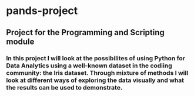 # pands-project
## Project for the Programming and Scripting module
### In this project I will look at the possibilites of using Python for Data Analytics using a well-known dataset in the codiing community: the Iris dataset. Through mixture of methods I will look at different ways of exploring the data visually and what the results can be used to demonstrate. 

